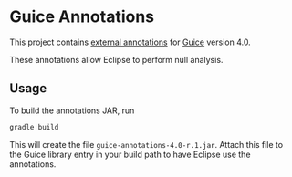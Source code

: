 # Guice Annotations

This project contains [external annotations](https://wiki.eclipse.org/JDT_Core/Null_Analysis/External_Annotations) for
[Guice](https://github.com/google/guice) version 4.0.

These annotations allow Eclipse to perform null analysis.

## Usage

To build the annotations JAR, run

```bash
gradle build
```

This will create the file `guice-annotations-4.0-r.1.jar`. Attach this file to the
Guice library entry in your build path to have Eclipse use the annotations.